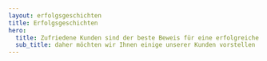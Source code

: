 ```yaml
---
layout: erfolgsgeschichten
title: Erfolgsgeschichten
hero:
  title: Zufriedene Kunden sind der beste Beweis für eine erfolgreiche Zusammenarbeit.
  sub_title: daher möchten wir Ihnen einige unserer Kunden vorstellen
---
```

